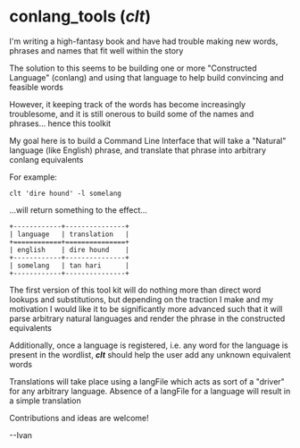 # conlang_tools (***clt***)

I'm writing a high-fantasy book and have had trouble making new words, phrases and names that fit well within the story

The solution to this seems to be building one or more "Constructed Language" (conlang) and using that language to help build convincing and feasible words 

However, it keeping track of the words has become increasingly troublesome, and it is still onerous to build some of the names and phrases... hence this toolkit

My goal here is to build a Command Line Interface that will take a "Natural" language (like English) phrase, and translate that phrase into arbitrary conlang equivalents

For example:

```shell
clt 'dire hound' -l somelang
```

...will return something to the effect...

```shell
+------------+---------------+
| language   | translation   |
+============+===============+
| english    | dire hound    |
+------------+---------------+
| somelang   | tan hari      |
+------------+---------------+
```

The first version of this tool kit will do nothing more than direct word lookups and substitutions, but depending on the traction I make and my motivation I would like it to be significantly more advanced such that it will parse arbitrary natural languages and render the phrase in the constructed equivalents

Additionally, once a language is registered, i.e. any word for the language is present in the wordlist, ***clt*** should help the user add any unknown equivalent words

Translations will take place using a langFile which acts as sort of a "driver" for any arbitrary language. Absence of a langFile for a language will result in a simple translation

Contributions and ideas are welcome!

--Ivan